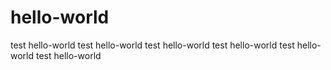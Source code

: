 # hello-world
test hello-world
test hello-world
test hello-world
test hello-world
test hello-world
test hello-world
